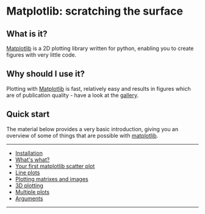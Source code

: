 ---
---

# Matplotlib: scratching the surface

## What is it?

[Matplotlib](http://matplotlib.org/) is a 2D plotting library written for python, enabling you to create figures with very little code.

## Why should I use it?

Plotting with [Matplotlib](http://matplotlib.org/) is fast, relatively easy and results in figures which are of publication quality - have a look at the [gallery](http://matplotlib.org/gallery.html).

## Quick start

The material below provides a very basic introduction, giving you an overview of some of things that are possible with [matplotlib](http://matplotlib.org/).

***

* [Installation](../matplotlib_install)
* [What's what?](../matplotlib_what)
* [Your first matplotlib scatter plot](../quick_scatter)
* [Line plots](../quick_line)
* [Plotting matrixes and images](../plotting_matrix)
* [3D plotting](../plotting_3d)
* [Multiple plots](../multi_plotting)
* [Arguments](arguments_intro)

***



